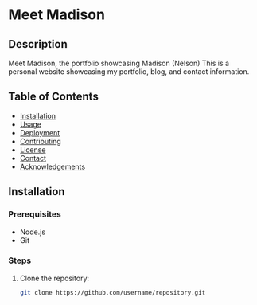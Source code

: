 # Meet Madison

## Description
Meet Madison, the portfolio showcasing Madison (Nelson)
This is a personal website showcasing my portfolio, blog, and contact information.

## Table of Contents
- [Installation](#installation)
- [Usage](#usage)
- [Deployment](#deployment)
- [Contributing](#contributing)
- [License](#license)
- [Contact](#contact)
- [Acknowledgements](#acknowledgements)

## Installation
### Prerequisites
- Node.js
- Git

### Steps
1. Clone the repository:
   ```sh
   git clone https://github.com/username/repository.git
